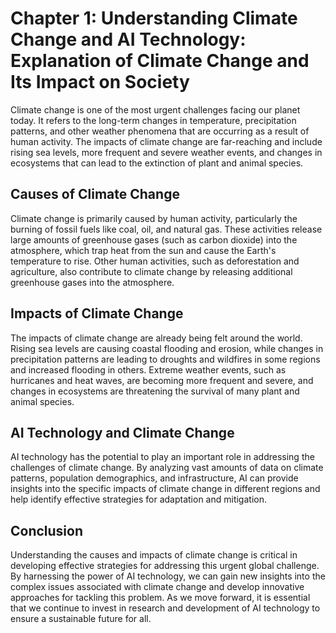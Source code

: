 Chapter 1: Understanding Climate Change and AI Technology: Explanation of Climate Change and Its Impact on Society
==================================================================================================================

Climate change is one of the most urgent challenges facing our planet today. It refers to the long-term changes in temperature, precipitation patterns, and other weather phenomena that are occurring as a result of human activity. The impacts of climate change are far-reaching and include rising sea levels, more frequent and severe weather events, and changes in ecosystems that can lead to the extinction of plant and animal species.

Causes of Climate Change
------------------------

Climate change is primarily caused by human activity, particularly the burning of fossil fuels like coal, oil, and natural gas. These activities release large amounts of greenhouse gases (such as carbon dioxide) into the atmosphere, which trap heat from the sun and cause the Earth's temperature to rise. Other human activities, such as deforestation and agriculture, also contribute to climate change by releasing additional greenhouse gases into the atmosphere.

Impacts of Climate Change
-------------------------

The impacts of climate change are already being felt around the world. Rising sea levels are causing coastal flooding and erosion, while changes in precipitation patterns are leading to droughts and wildfires in some regions and increased flooding in others. Extreme weather events, such as hurricanes and heat waves, are becoming more frequent and severe, and changes in ecosystems are threatening the survival of many plant and animal species.

AI Technology and Climate Change
--------------------------------

AI technology has the potential to play an important role in addressing the challenges of climate change. By analyzing vast amounts of data on climate patterns, population demographics, and infrastructure, AI can provide insights into the specific impacts of climate change in different regions and help identify effective strategies for adaptation and mitigation.

Conclusion
----------

Understanding the causes and impacts of climate change is critical in developing effective strategies for addressing this urgent global challenge. By harnessing the power of AI technology, we can gain new insights into the complex issues associated with climate change and develop innovative approaches for tackling this problem. As we move forward, it is essential that we continue to invest in research and development of AI technology to ensure a sustainable future for all.
